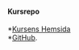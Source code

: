 #### Kursrepo

*[Kursens Hemsida](https://dbwebb.se/kurser/design-v2)  
*[GitHub](https://github.com/dbwebb-se/design).
